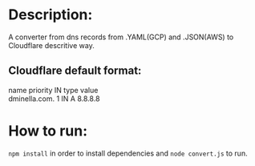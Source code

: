 # Description:
A converter from dns records from .YAML(GCP) and .JSON(AWS) to Cloudflare descritive way.

## Cloudflare default format:
name priority IN type value  
dminella.com. 1	IN A 8.8.8.8

# How to run:
`npm install` in order to install dependencies and `node convert.js` to run.